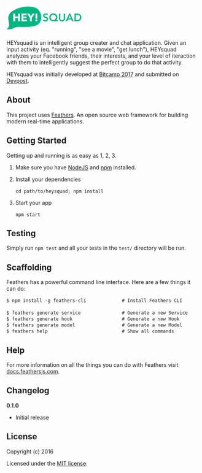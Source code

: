 # ![HEYsquad Logo](https://github.com/bekher/heysquad/blob/master/heysquad-logo-green.png)

HEYsquad is an intelligent group creater and chat application. Given an input activity (eq. "running", "see a movie", "get lunch"), HEYsquad analyzes your Facebook friends, their interests, and your level of iteraction with them to intelligently suggest the perfect group to do that activity.

HEYsquad was initially developed at [Bitcamp 2017](http://bitca.mp/) and submitted on [Devpost](https://devpost.com/software/heysquad).

## About

This project uses [Feathers](http://feathersjs.com). An open source web framework for building modern real-time applications.

## Getting Started

Getting up and running is as easy as 1, 2, 3.

1. Make sure you have [NodeJS](https://nodejs.org/) and [npm](https://www.npmjs.com/) installed.
2. Install your dependencies
    
    ```
    cd path/to/heysquad; npm install
    ```

3. Start your app
    
    ```
    npm start
    ```

## Testing

Simply run `npm test` and all your tests in the `test/` directory will be run.

## Scaffolding

Feathers has a powerful command line interface. Here are a few things it can do:

```
$ npm install -g feathers-cli             # Install Feathers CLI

$ feathers generate service               # Generate a new Service
$ feathers generate hook                  # Generate a new Hook
$ feathers generate model                 # Generate a new Model
$ feathers help                           # Show all commands
```

## Help

For more information on all the things you can do with Feathers visit [docs.feathersjs.com](http://docs.feathersjs.com).

## Changelog

__0.1.0__

- Initial release

## License

Copyright (c) 2016

Licensed under the [MIT license](LICENSE).
